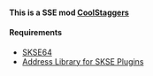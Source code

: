 #### This is a SSE mod [CoolStaggers](https://www.nexusmods.com/skyrimspecialedition/mods/)


#### Requirements
* [SKSE64](https://skse.silverlock.org/)
* [Address Library for SKSE Plugins](https://www.nexusmods.com/skyrimspecialedition/)
